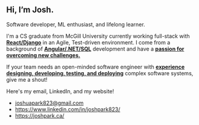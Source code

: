 ## Hi, I’m Josh.

Software developer, ML enthusiast, and lifelong learner.

I'm a CS graduate from McGill University currently working full-stack with <ins><b>React/Django</b></ins> in an Agile, Test-driven environment.
I come from a background of <ins><b>Angular/.NET/SQL</b></ins> development and have a <ins><b>passion for overcoming new challenges.</b></ins>

If your team needs an open-minded software engineer with <ins><b>experience designing, developing, testing, and deploying</b></ins> complex 
software systems, give me a shout!

Here's my email, LinkedIn, and my website!
- joshuapark823@gmail.com
- https://www.linkedin.com/in/joshpark823/
- https://joshpark.ca/
